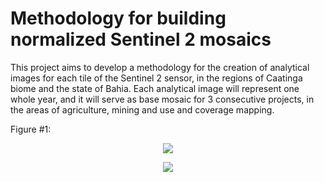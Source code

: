 # Methodology for building normalized Sentinel 2 mosaics

This project aims to develop a methodology for the creation of analytical images for each tile of the Sentinel 2 sensor, in the regions of Caatinga biome and the state of Bahia. Each analytical image will represent one whole year, and it will serve as base mosaic for 3 consecutive projects, in the areas of agriculture, mining and use and coverage mapping.

Figure #1: 
<p align= "center">
    <img src="imagens/gradesBA_Caatinga_juntas.png">
</p>



<p align="center">
    <img  src="images/fluxograma_mosaicS2.png">
</p>